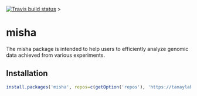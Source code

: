 <!-- badges: start -->
[![Travis build status](https://travis-ci.com/tanaylab/misha.svg?branch=master)](https://travis-ci.org/tanaylab/misha) <!-- badges: end -->&gt;

misha
=====

The misha package is intended to help users to efficiently analyze genomic data achieved from various experiments.

Installation
------------

``` r
install.packages('misha', repos=c(getOption('repos'), 'https://tanaylab.github.io/repo'))
```
